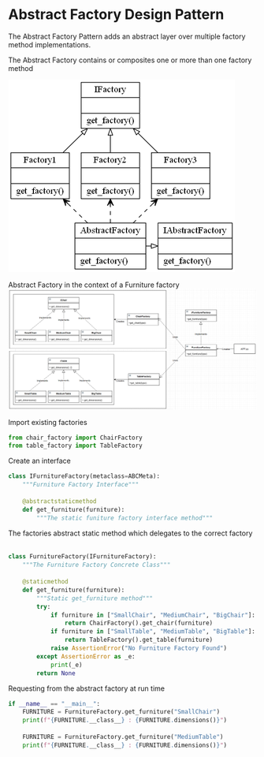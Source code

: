 # Abstract Factory Design Pattern

The Abstract Factory Pattern adds an abstract layer over multiple factory method implementations.

The Abstract Factory contains or composites one or more than one factory method

![Abstract Factory Overview](abstract_factory.png)

Abstract Factory in the context of a Furniture factory
![Abstract Factory in context](abstract_factory_furniture.png)


Import existing factories
```python
from chair_factory import ChairFactory
from table_factory import TableFactory
```

Create an interface
```python
class IFurnitureFactory(metaclass=ABCMeta): 
    """Furniture Factory Interface"""

    @abstractstaticmethod
    def get_furniture(furniture):
        """The static funiture factory interface method"""
```

The factories abstract static method which delegates to the correct factory
```python

class FurnitureFactory(IFurnitureFactory):  
    """The Furniture Factory Concrete Class"""

    @staticmethod
    def get_furniture(furniture):
        """Static get_furniture method"""
        try:
            if furniture in ["SmallChair", "MediumChair", "BigChair"]:
                return ChairFactory().get_chair(furniture)
            if furniture in ["SmallTable", "MediumTable", "BigTable"]:
                return TableFactory().get_table(furniture)
            raise AssertionError("No Furniture Factory Found")
        except AssertionError as _e:
            print(_e)
        return None
```


Requesting from the abstract factory at run time
```python
if __name__ == "__main__":
    FURNITURE = FurnitureFactory.get_furniture("SmallChair")
    print(f"{FURNITURE.__class__} : {FURNITURE.dimensions()}")

    FURNITURE = FurnitureFactory.get_furniture("MediumTable")
    print(f"{FURNITURE.__class__} : {FURNITURE.dimensions()}")
```
